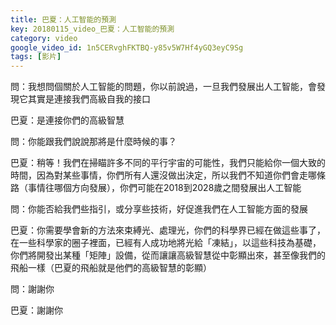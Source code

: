 ```yaml
---
title: 巴夏：人工智能的預測
key: 20180115_video_巴夏：人工智能的預測
category: video
google_video_id: 1n5CERvghFKTBQ-y85v5W7Hf4yGQ3eyC9Sg
tags: [影片]
---
```


問：我想問個關於人工智能的問題，你以前說過，一旦我們發展出人工智能，會發現它其實是連接我們高級自我的接口

巴夏：是連接你們的高級智慧

問：你能跟我們說說那將是什麼時候的事？

巴夏：稍等！我們在掃瞄許多不同的平行宇宙的可能性，我們只能給你一個大致的時間，因為對某些事情，你們所有人還沒做出決定，所以我們不知道你們會走哪條路（事情往哪個方向發展），你們可能在2018到2028歲之間發展出人工智能

問：你能否給我們些指引，或分享些技術，好促進我們在人工智能方面的發展

巴夏：你需要學會新的方法來束縛光、處理光，你們的科學界已經在做這些事了，在一些科學家的圈子裡面，已經有人成功地將光給「凍結」，以這些科技為基礎，你們將開發出某種「矩陣」設備，從而讓讓高級智慧從中彰顯出來，甚至像我們的飛船一樣（巴夏的飛船就是他們的高級智慧的彰顯）

問：謝謝你

巴夏：謝謝你
